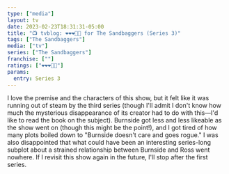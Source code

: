```yaml
---
type: ["media"]
layout: tv
date: 2023-02-23T18:31:31-05:00
title: "📺 tvblog: ❤️❤️❤️🖤🖤 for The Sandbaggers (Series 3)"
tags: ["The Sandbaggers"]
media: ["tv"]
series: ["The Sandbaggers"]
franchise: [""]
ratings: ["❤️❤️❤️🖤🖤"]
params:
  entry: Series 3
---
```

I love the premise and the characters of this show, but it felt like it was running out of steam by the third series (though I'll admit I don't know how much the mysterious disappearance of its creator had to do with this—I'd like to read the book on the subject). Burnside got less and less likeable as the show went on (though this might be the point!), and I got tired of how many plots boiled down to "Burnside doesn't care and goes rogue." I was also disappointed that what could have been an interesting series-long subplot about a strained relationship between Burnside and Ross went nowhere. If I revisit this show again in the future, I'll stop after the first series.
